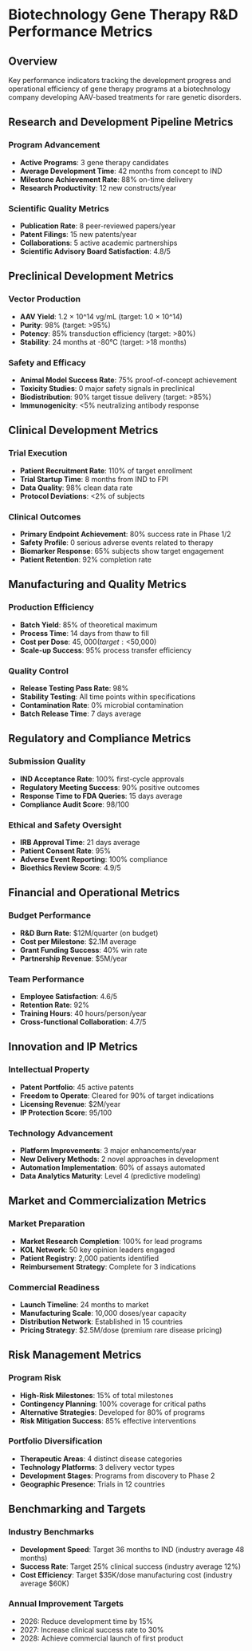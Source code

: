 # Biotechnology Gene Therapy R&D Performance Metrics

## Overview
Key performance indicators tracking the development progress and operational efficiency of gene therapy programs at a biotechnology company developing AAV-based treatments for rare genetic disorders.

## Research and Development Pipeline Metrics

### Program Advancement
- **Active Programs**: 3 gene therapy candidates
- **Average Development Time**: 42 months from concept to IND
- **Milestone Achievement Rate**: 88% on-time delivery
- **Research Productivity**: 12 new constructs/year

### Scientific Quality Metrics
- **Publication Rate**: 8 peer-reviewed papers/year
- **Patent Filings**: 15 new patents/year
- **Collaborations**: 5 active academic partnerships
- **Scientific Advisory Board Satisfaction**: 4.8/5

## Preclinical Development Metrics

### Vector Production
- **AAV Yield**: 1.2 × 10^14 vg/mL (target: 1.0 × 10^14)
- **Purity**: 98% (target: >95%)
- **Potency**: 85% transduction efficiency (target: >80%)
- **Stability**: 24 months at -80°C (target: >18 months)

### Safety and Efficacy
- **Animal Model Success Rate**: 75% proof-of-concept achievement
- **Toxicity Studies**: 0 major safety signals in preclinical
- **Biodistribution**: 90% target tissue delivery (target: >85%)
- **Immunogenicity**: <5% neutralizing antibody response

## Clinical Development Metrics

### Trial Execution
- **Patient Recruitment Rate**: 110% of target enrollment
- **Trial Startup Time**: 8 months from IND to FPI
- **Data Quality**: 98% clean data rate
- **Protocol Deviations**: <2% of subjects

### Clinical Outcomes
- **Primary Endpoint Achievement**: 80% success rate in Phase 1/2
- **Safety Profile**: 0 serious adverse events related to therapy
- **Biomarker Response**: 65% subjects show target engagement
- **Patient Retention**: 92% completion rate

## Manufacturing and Quality Metrics

### Production Efficiency
- **Batch Yield**: 85% of theoretical maximum
- **Process Time**: 14 days from thaw to fill
- **Cost per Dose**: $45,000 (target: <$50,000)
- **Scale-up Success**: 95% process transfer efficiency

### Quality Control
- **Release Testing Pass Rate**: 98%
- **Stability Testing**: All time points within specifications
- **Contamination Rate**: 0% microbial contamination
- **Batch Release Time**: 7 days average

## Regulatory and Compliance Metrics

### Submission Quality
- **IND Acceptance Rate**: 100% first-cycle approvals
- **Regulatory Meeting Success**: 90% positive outcomes
- **Response Time to FDA Queries**: 15 days average
- **Compliance Audit Score**: 98/100

### Ethical and Safety Oversight
- **IRB Approval Time**: 21 days average
- **Patient Consent Rate**: 95%
- **Adverse Event Reporting**: 100% compliance
- **Bioethics Review Score**: 4.9/5

## Financial and Operational Metrics

### Budget Performance
- **R&D Burn Rate**: $12M/quarter (on budget)
- **Cost per Milestone**: $2.1M average
- **Grant Funding Success**: 40% win rate
- **Partnership Revenue**: $5M/year

### Team Performance
- **Employee Satisfaction**: 4.6/5
- **Retention Rate**: 92%
- **Training Hours**: 40 hours/person/year
- **Cross-functional Collaboration**: 4.7/5

## Innovation and IP Metrics

### Intellectual Property
- **Patent Portfolio**: 45 active patents
- **Freedom to Operate**: Cleared for 90% of target indications
- **Licensing Revenue**: $2M/year
- **IP Protection Score**: 95/100

### Technology Advancement
- **Platform Improvements**: 3 major enhancements/year
- **New Delivery Methods**: 2 novel approaches in development
- **Automation Implementation**: 60% of assays automated
- **Data Analytics Maturity**: Level 4 (predictive modeling)

## Market and Commercialization Metrics

### Market Preparation
- **Market Research Completion**: 100% for lead programs
- **KOL Network**: 50 key opinion leaders engaged
- **Patient Registry**: 2,000 patients identified
- **Reimbursement Strategy**: Complete for 3 indications

### Commercial Readiness
- **Launch Timeline**: 24 months to market
- **Manufacturing Scale**: 10,000 doses/year capacity
- **Distribution Network**: Established in 15 countries
- **Pricing Strategy**: $2.5M/dose (premium rare disease pricing)

## Risk Management Metrics

### Program Risk
- **High-Risk Milestones**: 15% of total milestones
- **Contingency Planning**: 100% coverage for critical paths
- **Alternative Strategies**: Developed for 80% of programs
- **Risk Mitigation Success**: 85% effective interventions

### Portfolio Diversification
- **Therapeutic Areas**: 4 distinct disease categories
- **Technology Platforms**: 3 delivery vector types
- **Development Stages**: Programs from discovery to Phase 2
- **Geographic Presence**: Trials in 12 countries

## Benchmarking and Targets

### Industry Benchmarks
- **Development Speed**: Target 36 months to IND (industry average 48 months)
- **Success Rate**: Target 25% clinical success (industry average 12%)
- **Cost Efficiency**: Target $35K/dose manufacturing cost (industry average $60K)

### Annual Improvement Targets
- 2026: Reduce development time by 15%
- 2027: Increase clinical success rate to 30%
- 2028: Achieve commercial launch of first product